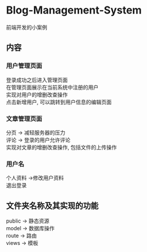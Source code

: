 # Blog-Management-System
前端开发的小案例
## 内容
### 用户管理页面
登录成功之后进入管理页面  
在管理页面展示在当前系统中注册的用户  
实现对用户的增删改查操作  
点击新增用户, 可以跳转到用户信息的编辑页面  


### 文章管理页面
分页 -> 减轻服务器的压力  
评论 -> 登录的用户允许评论  
实现对文章的增删改查操作, 包括文件的上传操作  

### 用户名
个人资料 ->修改用户资料  
退出登录  

## 文件夹名称及其实现的功能
public -> 静态资源  
model -> 数据库操作  
route -> 路由  
views -> 模板  
